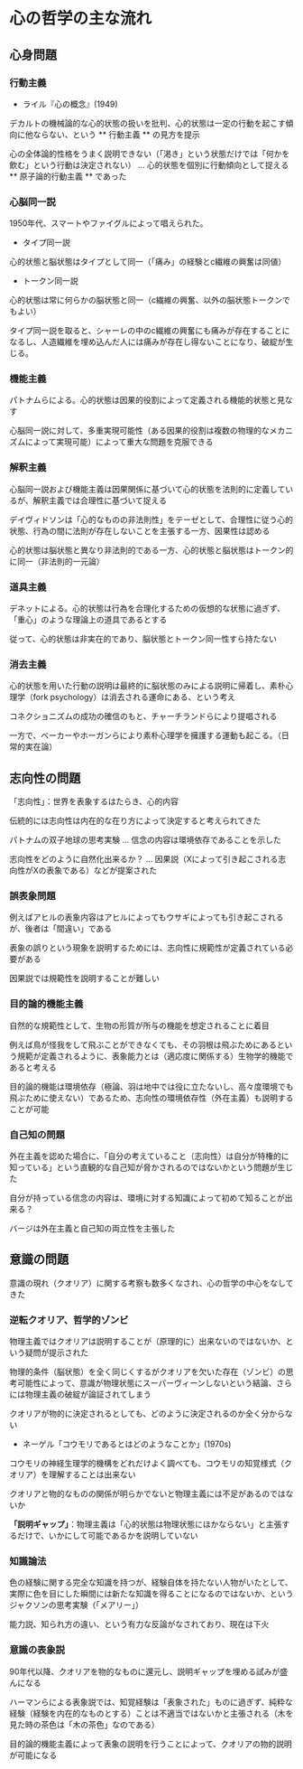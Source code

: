 # 心の哲学の主な流れ

## 心身問題

### 行動主義

* ライル『心の概念』(1949)

デカルトの機械論的な心的状態の扱いを批判、心的状態は一定の行動を起こす傾向に他ならない、という ** 行動主義 ** の見方を提示

心の全体論的性格をうまく説明できない（「渇き」という状態だけでは「何かを飲む」という行動は決定されない） ... 心的状態を個別に行動傾向として捉える ** 原子論的行動主義 ** であった

### 心脳同一説

1950年代、スマートやファイグルによって唱えられた。

* タイプ同一説

心的状態と脳状態はタイプとして同一（「痛み」の経験とc繊維の興奮は同値）

* トークン同一説

心的状態は常に何らかの脳状態と同一（c繊維の興奮、以外の脳状態トークンでもよい）

タイプ同一説を取ると、シャーレの中のc繊維の興奮にも痛みが存在することになるし、人造繊維を埋め込んだ人には痛みが存在し得ないことになり、破綻が生じる。

### 機能主義

パトナムらによる。心的状態は因果的役割によって定義される機能的状態と見なす

心脳同一説に対して、多重実現可能性（ある因果的役割は複数の物理的なメカニズムによって実現可能）によって重大な問題を克服できる

### 解釈主義

心脳同一説および機能主義は因果関係に基づいて心的状態を法則的に定義しているが、解釈主義では合理性に基づいて捉える

デイヴィドソンは「心的なものの非法則性」をテーゼとして、合理性に従う心的状態、行為の間に法則が存在しないことを主張する一方、因果性は認める

心的状態は脳状態と異なり非法則的である一方、心的状態と脳状態はトークン的に同一（非法則的一元論）

### 道具主義

デネットによる。心的状態は行為を合理化するための仮想的な状態に過ぎず、「重心」のような理論上の道具であるとする

従って、心的状態は非実在的であり、脳状態とトークン同一性すら持たない

### 消去主義

心的状態を用いた行動の説明は最終的に脳状態のみによる説明に帰着し、素朴心理学（fork psychology）は消去される運命にある、という考え

コネクショニズムの成功の確信のもと、チャーチランドらにより提唱される

一方で、ベーカーやホーガンらにより素朴心理学を擁護する運動も起こる。（日常的実在論）

## 志向性の問題

「志向性」：世界を表象するはたらき、心的内容

伝統的には志向性は内在的な在り方によって決定すると考えられてきた

パトナムの双子地球の思考実験 ... 信念の内容は環境依存であることを示した

志向性をどのように自然化出来るか？ ... 因果説（Xによって引き起こされる志向性がXの表象である）などが提案された

### 誤表象問題

例えばアヒルの表象内容はアヒルによってもウサギによっても引き起こされるが、後者は「間違い」である

表象の誤りという現象を説明するためには、志向性に規範性が定義されている必要がある

因果説では規範性を説明することが難しい

### 目的論的機能主義

自然的な規範性として、生物の形質が所与の機能を想定されることに着目

例えば鳥が怪我をして飛ぶことができなくても、その羽根は飛ぶためにあるという規範が定義されるように、表象能力とは（適応度に関係する）生物学的機能であると考える

目的論的機能は環境依存（極論、羽は地中では役に立たないし、高々度環境でも飛ぶために使えない）であるため、志向性の環境依存性（外在主義）も説明することが可能

### 自己知の問題

外在主義を認めた場合に、「自分の考えていること（志向性）は自分が特権的に知っている」という直観的な自己知が脅かされるのではないかという問題が生じた

自分が持っている信念の内容は、環境に対する知識によって初めて知ることが出来る？

バージは外在主義と自己知の両立性を主張した

## 意識の問題

意識の現れ（クオリア）に関する考察も数多くなされ、心の哲学の中心をなしてきた

### 逆転クオリア、哲学的ゾンビ

物理主義ではクオリアは説明することが（原理的に）出来ないのではないか、という疑問が提示された

物理的条件（脳状態）を全く同じくするがクオリアを欠いた存在（ゾンビ）の思考可能性によって、意識が物理状態にスーパーヴィーンしないという結論、さらには物理主義の破綻が論証されてしまう

クオリアが物的に決定されるとしても、どのように決定されるのか全く分からない

* ネーゲル「コウモリであるとはどのようなことか」(1970s)

コウモリの神経生理学的機構をどれだけよく調べても、コウモリの知覚様式（クオリア）を理解することは出来ない

クオリアと物的なものの関係が明らかでないと物理主義には不足があるのではないか

**「説明ギャップ」**：物理主義は「心的状態は物理状態にほかならない」と主張するだけで、いかにして可能であるかを説明していない

### 知識論法

色の経験に関する完全な知識を持つが、経験自体を持たない人物がいたとして、実際に色を目にした瞬間には新たな知識を得ることになるのではないか、というジャクソンの思考実験（「メアリー」）

能力説、知られ方の違い、という有力な反論がなされており、現在は下火

### 意識の表象説

90年代以降、クオリアを物的なものに還元し、説明ギャップを埋める試みが盛んになる

ハーマンらによる表象説では、知覚経験は「表象された」ものに過ぎず、純粋な経験（経験を内在的なものとする）ことは不適当ではないかと主張される（木を見た時の茶色は「木の茶色」なのである）

目的論的機能主義によって表象の説明を行うことによって、クオリアの物的説明が可能になる


